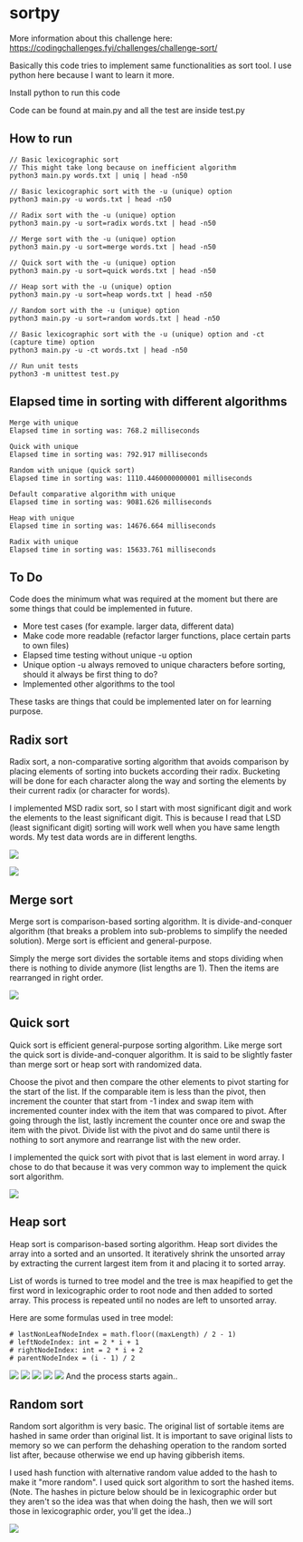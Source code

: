 # sortpy

More information about this challenge here:
https://codingchallenges.fyi/challenges/challenge-sort/

Basically this code tries to implement same functionalities as sort tool. I use python here because I want to learn it more.

Install python to run this code

Code can be found at main.py and all the test are inside test.py

## How to run

```
// Basic lexicographic sort
// This might take long because on inefficient algorithm
python3 main.py words.txt | uniq | head -n50

// Basic lexicographic sort with the -u (unique) option
python3 main.py -u words.txt | head -n50

// Radix sort with the -u (unique) option
python3 main.py -u sort=radix words.txt | head -n50

// Merge sort with the -u (unique) option
python3 main.py -u sort=merge words.txt | head -n50

// Quick sort with the -u (unique) option
python3 main.py -u sort=quick words.txt | head -n50

// Heap sort with the -u (unique) option
python3 main.py -u sort=heap words.txt | head -n50

// Random sort with the -u (unique) option
python3 main.py -u sort=random words.txt | head -n50

// Basic lexicographic sort with the -u (unique) option and -ct (capture time) option
python3 main.py -u -ct words.txt | head -n50

// Run unit tests
python3 -m unittest test.py
```

## Elapsed time in sorting with different algorithms

```
Merge with unique
Elapsed time in sorting was: 768.2 milliseconds

Quick with unique
Elapsed time in sorting was: 792.917 milliseconds

Random with unique (quick sort)
Elapsed time in sorting was: 1110.4460000000001 milliseconds

Default comparative algorithm with unique
Elapsed time in sorting was: 9081.626 milliseconds

Heap with unique
Elapsed time in sorting was: 14676.664 milliseconds

Radix with unique
Elapsed time in sorting was: 15633.761 milliseconds
```

## To Do

Code does the minimum what was required at the moment but there are some things that could be implemented in future.

* More test cases (for example. larger data, different data)
* Make code more readable (refactor larger functions, place certain parts to own files)
* Elapsed time testing without unique -u option
* Unique option -u always removed to unique characters before sorting, should it always be first thing to do?
* Implemented other algorithms to the tool

These tasks are things that could be implemented later on for learning purpose.

## Radix sort

Radix sort, a non-comparative sorting algorithm that avoids comparison by placing elements of sorting into buckets according their radix.
Bucketing will be done for each character along the way and sorting the elements by their current radix (or character for words).

I implemented MSD radix sort, so I start with most significant digit and work the elements to the least significant digit. This is because I read that LSD (least significant digit) sorting will work well when you have same length words. My test data words are in different lengths.

![](./images/radix-msd.png)

![](./images/radix-msd-final.png)

## Merge sort

Merge sort is comparison-based sorting algorithm. It is divide-and-conquer algorithm (that breaks a problem into sub-problems to simplify the needed solution). Merge sort is efficient and general-purpose.

Simply the merge sort divides the sortable items and stops dividing when there is nothing to divide anymore (list lengths are 1). Then the items are rearranged in right order.

![](./images/mergesort.png)

## Quick sort

Quick sort is efficient general-purpose sorting algorithm. Like merge sort the quick sort is divide-and-conquer algorithm. It is said to be slightly faster than merge sort or heap sort with randomized data.

Choose the pivot and then compare the other elements to pivot starting for the start of the list. If the comparable item is less than the pivot, then increment the counter that start from -1 index and swap item with incremented counter index with the item that was compared to pivot. After going through the list, lastly increment the counter once ore and swap the item with the pivot. Divide list with the pivot and do same until there is nothing to sort anymore and rearrange list with the new order.

I implemented the quick sort with pivot that is last element in word array. I chose to do that because it was very common way to implement the quick sort algorithm.

![](./images/quicksort.png)

## Heap sort

Heap sort is comparison-based sorting algorithm. Heap sort divides the array into a sorted and an unsorted. It iteratively shrink the unsorted array by extracting the current largest item from it and placing it to sorted array.

List of words is turned to tree model and the tree is max heapified to get the first word in lexicographic order to root node and then added to sorted array. This process is repeated until no nodes are left to unsorted array.

Here are some formulas used in tree model:

```
# lastNonLeafNodeIndex = math.floor((maxLength) / 2 - 1)
# leftNodeIndex: int = 2 * i + 1
# rightNodeIndex: int = 2 * i + 2
# parentNodeIndex = (i - 1) / 2
```

![](./images/heap1.png)
![](./images/heap2.png)
![](./images/heap3.png)
![](./images/heap4.png)
![](./images/heap5.png)
And the process starts again..

## Random sort

Random sort algorithm is very basic. The original list of sortable items are hashed in same order than original list. It is important to save original lists to memory so we can perform the dehashing operation to the random sorted list after, because otherwise we end up having gibberish items.

I used hash function with alternative random value added to the hash to make it "more random". I used quick sort algorithm to sort the hashed items.
(Note. The hashes in picture below should be in lexicographic order but they aren't so the idea was that when doing the hash, then we will sort those in lexicographic order, you'll get the idea..)

![](./images/random.png)
